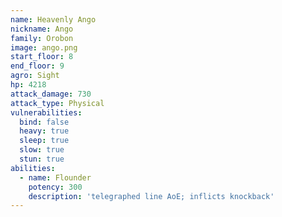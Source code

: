 ```yaml
---
name: Heavenly Ango
nickname: Ango
family: Orobon
image: ango.png
start_floor: 8
end_floor: 9
agro: Sight
hp: 4218
attack_damage: 730
attack_type: Physical
vulnerabilities:
  bind: false
  heavy: true
  sleep: true
  slow: true
  stun: true
abilities:
  - name: Flounder
    potency: 300
    description: 'telegraphed line AoE; inflicts knockback'
---
```

